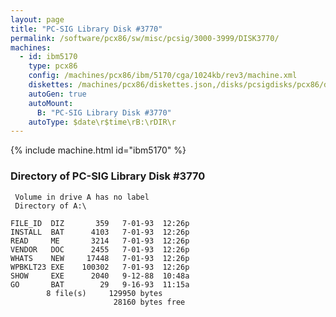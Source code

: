 ```yaml
---
layout: page
title: "PC-SIG Library Disk #3770"
permalink: /software/pcx86/sw/misc/pcsig/3000-3999/DISK3770/
machines:
  - id: ibm5170
    type: pcx86
    config: /machines/pcx86/ibm/5170/cga/1024kb/rev3/machine.xml
    diskettes: /machines/pcx86/diskettes.json,/disks/pcsigdisks/pcx86/diskettes.json
    autoGen: true
    autoMount:
      B: "PC-SIG Library Disk #3770"
    autoType: $date\r$time\rB:\rDIR\r
---
```


{% include machine.html id="ibm5170" %}

### Directory of PC-SIG Library Disk #3770

     Volume in drive A has no label
     Directory of A:\

    FILE_ID  DIZ       359   7-01-93  12:26p
    INSTALL  BAT      4103   7-01-93  12:26p
    READ     ME       3214   7-01-93  12:26p
    VENDOR   DOC      2455   7-01-93  12:26p
    WHATS    NEW     17448   7-01-93  12:26p
    WPBKLT23 EXE    100302   7-01-93  12:26p
    SHOW     EXE      2040   9-12-88  10:48a
    GO       BAT        29   9-16-93  11:15a
            8 file(s)     129950 bytes
                           28160 bytes free
